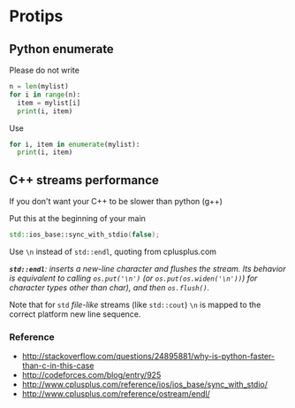 # Protips

## Python enumerate

Please do not write

```py
n = len(mylist)
for i in range(n):
  item = mylist[i]
  print(i, item)
```

Use
```py
for i, item in enumerate(mylist):
  print(i, item)
```

## C++ streams performance

If you don't want your C++ to be slower than python (g++)

Put this at the beginning of your main
```c++
std::ios_base::sync_with_stdio(false);
```

Use `\n` instead of `std::endl`, quoting from cplusplus.com

_**`std::endl`**: inserts a new-line character and flushes the stream. Its behavior is equivalent to calling `os.put('\n')` (or `os.put(os.widen('\n'))`) for character types other than char), and then `os.flush()`._

Note that for `std` *file-like* streams (like `std::cout`) `\n` is mapped to the correct platform new line sequence.

### Reference

  - http://stackoverflow.com/questions/24895881/why-is-python-faster-than-c-in-this-case
  - http://codeforces.com/blog/entry/925
  - http://www.cplusplus.com/reference/ios/ios_base/sync_with_stdio/
  - http://www.cplusplus.com/reference/ostream/endl/
